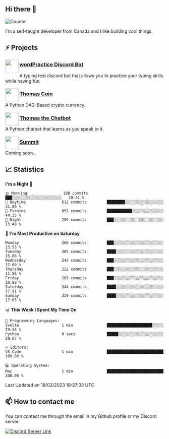 <h2>Hi there 👋</h2>

![Counter](https://komarev.com/ghpvc/?username=principle105)

<p>I'm a self-taught developer from Canada and I like building cool things.</p>

<h2>⚡ Projects</h2>

<img align="left" src="https://i.imgur.com/BIzs17V.png" width="42" height="42" />
<h3><a target="_blank" href="http://wordpractice.principle.sh/">wordPractice Discord Bot</a></h3>
<p>A typing test discord bot that allows you to practice your typing skills while having fun.</p>

<img align="left" src="https://i.imgur.com/4FdQpgN.png" width="42" height="42" />
<h3><a href="https://github.com/principle105/thomas-coin">Thomas Coin</a></h3>
<p>A Python DAG-Based crypto currency.</p>

<img align="left" src="https://i.imgur.com/hA9YF2s.png" width="42" height="42" />
<h3><a href="https://github.com/principle105/thomasthechatbot">Thomas the Chatbot</a></h3>
<p>A Python chatbot that learns as you speak to it.</p>

<img align="left" src="https://i.imgur.com/Ly8Atho.png" width="42" height="42" />
<h3><a href="http://summit.sh/">Summit</a></h3>
<p>Coming soon...</p>

<h2>📈 Statistics</h2>

<!--START_SECTION:waka-->
**I'm a Night 🦉** 

```text
🌞 Morning                198 commits         ███░░░░░░░░░░░░░░░░░░░░░░   10.31 % 
🌆 Daytime                612 commits         ████████░░░░░░░░░░░░░░░░░   31.86 % 
🌃 Evening                852 commits         ███████████░░░░░░░░░░░░░░   44.35 % 
🌙 Night                  259 commits         ███░░░░░░░░░░░░░░░░░░░░░░   13.48 % 
```
📅 **I'm Most Productive on Saturday** 

```text
Monday                   260 commits         ███░░░░░░░░░░░░░░░░░░░░░░   13.53 % 
Tuesday                  305 commits         ████░░░░░░░░░░░░░░░░░░░░░   15.88 % 
Wednesday                242 commits         ███░░░░░░░░░░░░░░░░░░░░░░   12.60 % 
Thursday                 222 commits         ███░░░░░░░░░░░░░░░░░░░░░░   11.56 % 
Friday                   209 commits         ███░░░░░░░░░░░░░░░░░░░░░░   10.88 % 
Saturday                 344 commits         ████░░░░░░░░░░░░░░░░░░░░░   17.91 % 
Sunday                   339 commits         ████░░░░░░░░░░░░░░░░░░░░░   17.65 % 
```


📊 **This Week I Spent My Time On** 

```text
💬 Programming Languages: 
Svelte                   1 min               ████████████████████░░░░░   79.33 % 
Python                   0 secs              █████░░░░░░░░░░░░░░░░░░░░   20.67 % 

🔥 Editors: 
VS Code                  1 min               █████████████████████████   100.00 % 

💻 Operating System: 
Mac                      1 min               █████████████████████████   100.00 % 
```


 Last Updated on 19/03/2023 18:37:03 UTC
<!--END_SECTION:waka-->

<h2>📫 How to contact me</h2>

You can contact me through the email in my Github profile or my Discord server.

[![Discord Server Link](https://dcbadge.vercel.app/api/server/DHnk46C)](https://discord.gg/DHnk46C)

